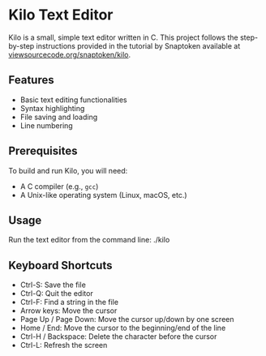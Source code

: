# Kilo Text Editor

Kilo is a small, simple text editor written in C. This project follows the step-by-step instructions provided in the tutorial by Snaptoken available at [viewsourcecode.org/snaptoken/kilo](https://viewsourcecode.org/snaptoken/kilo/index.html).

## Features

- Basic text editing functionalities
- Syntax highlighting
- File saving and loading
- Line numbering

## Prerequisites

To build and run Kilo, you will need:

- A C compiler (e.g., `gcc`)
- A Unix-like operating system (Linux, macOS, etc.)

## Usage

Run the text editor from the command line:
./kilo <filename>

## Keyboard Shortcuts

- Ctrl-S: Save the file
- Ctrl-Q: Quit the editor
- Ctrl-F: Find a string in the file
- Arrow keys: Move the cursor
- Page Up / Page Down: Move the cursor up/down by one screen
- Home / End: Move the cursor to the beginning/end of the line
- Ctrl-H / Backspace: Delete the character before the cursor
- Ctrl-L: Refresh the screen